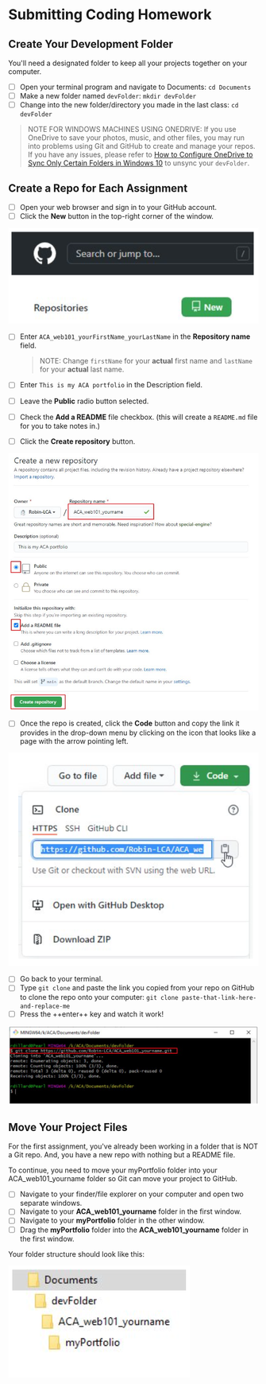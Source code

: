 # Submitting Coding Homework

## Create Your Development Folder

You'll need a designated folder to keep all your projects together on your computer.

- [ ] Open your terminal program and navigate to Documents: `cd Documents`
- [ ] Make a new folder named `devFolder`: `mkdir devFolder`
- [ ] Change into the new folder/directory you made in the last class: `cd devFolder`

> NOTE FOR WINDOWS MACHINES USING ONEDRIVE:
> If you use OneDrive to save your photos, music, and other files, you may run into problems using Git and GitHub to create and manage your repos. If you have any issues, please refer to [How to Configure OneDrive to Sync Only Certain Folders in Windows 10](https://www.howtogeek.com/222817/how-to-configure-onedrive-to-sync-only-certain-folders-in-windows-10/) to unsync your `devFolder`.

## Create a Repo for Each Assignment

- [ ] Open your web browser and sign in to your GitHub account. 
- [ ] Click the **New** button in the top-right corner of the window.

![gitHub-new-repo-button](./../images/gitHub-new-repo-button.png)

- [ ] Enter `ACA_web101_yourFirstName_yourLastName` in the **Repository name** field. 

  > NOTE: Change `firstName` for your **actual** first name and `lastName` for your **actual** last name.

- [ ] Enter `This is my ACA portfolio` in the Description field. 
- [ ] Leave the **Public** radio button selected.
- [ ] Check the **Add a README** file checkbox. (this will create a `README.md` file for you to take notes in.)
- [ ] Click the **Create repository** button.


![create-a-github-repo-demo](./../images/create-a-github-repo-demo.png)

- [ ] Once the repo is created, click the **Code** button and copy the link it provides in the drop-down menu by clicking on the icon that looks like a page with the arrow pointing left.

![gitHub-clone-button](./../images/gitHub-clone-button.png)

- [ ] Go back to your terminal.
- [ ] Type `git clone` and paste the link you copied from your repo on GitHub to clone the repo onto your computer: `git clone paste-that-link-here-and-replace-me`
- [ ] Press the ++enter++ key and watch it work!

![example-of-terminal-repo-download](./../images/example-of-terminal-repo-download.png)

## Move Your Project Files

For the first assignment, you've already been working in a folder that is NOT a Git repo. And, you have a new repo with nothing but a README file.

To continue, you need to move your myPortfolio folder into your ACA_web101_yourname folder so Git can move your project to GitHub.

- [ ] Navigate to your finder/file explorer on your computer and open two separate windows.
- [ ] Navigate to your **ACA_web101_yourname** folder in the first window.
- [ ] Navigate to your **myPortfolio** folder in the other window.
- [ ] Drag the **myPortfolio** folder into the **ACA_web101_yourname** folder in the first window.

Your folder structure should look like this:

![initial-folder-structure](./../images/initial-folder-structure.png)

<!-- https://studio.zollege.com/container/block-v1:ACA+PW101+2021-Feb2+type@vertical+block@4b74efe2a5064ffb97f882fc3007ae31 -->
